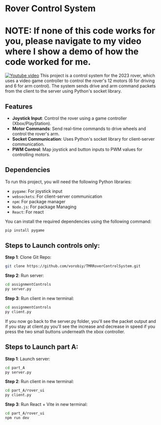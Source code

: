 # Rover Control System

# NOTE: If none of this code works for you, please navigate to my video where I show a demo of how the code worked for me. 
[![Youtube video](https://img.youtube.com/vi/wdzD0cnPrlw/0.jpg)](https://www.youtube.com/watch?v=wdzD0cnPrlw)
This project is a control system for the 2023 rover, which uses a video game controller to control the rover's 12 motors (6 for driving and 6 for arm control). The system sends drive and arm command packets from the client to the server using Python's socket library.

## Features
- **Joystick Input**: Control the rover using a game controller (Xbox/PlayStation).
- **Motor Commands**: Send real-time commands to drive wheels and control the rover's arm.
- **Socket Communication**: Uses Python's socket library for client-server communication.
- **PWM Control**: Map joystick and button inputs to PWM values for controlling motors.

## Dependencies
To run this project, you will need the following Python libraries:

- `pygame`: For joystick input
- `websockets`: For client-server communication
- `npm`: For package manager
- `Node.js`: For package Managing
- `React`: For react

You can install the required dependencies using the following command:

```bash
pip install pygame
```
## Steps to Launch controls only:
**Step 1**: Clone Git Repo:
```bash
git clone https://github.com/vorobiy/TMRRoverControlSystem.git
```
**Step 2**: Run server:
```bash
cd assignmentControls
py server.py
```
**Step 3**: Run client in new terminal:
```bash
cd assignmentControls
py client.py
```
If you now go back to the server.py folder, you'll see the packet output and if you stay at client.py you'll see the increase and decrease in speed if you press the two small buttons underneath the xbox controller.

## Steps to Launch part A:
**Step 1**: Launch server:
```bash
cd part_A
py server.py
```
**Step 2**: Run client in new terminal:
```bash
cd part_A/rover_ui
py client.py
```

**Step 3**: Run React + Vite in new terminal:
```bash
cd part_A/rover_ui
npm run dev
```




